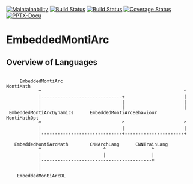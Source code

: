 <!-- (c) https://github.com/MontiCore/monticore -->
[![Maintainability](https://api.codeclimate.com/v1/badges/711b2a66abedc08fb7e4/maintainability)](https://codeclimate.com/github/EmbeddedMontiArc/EmbeddedMontiArc/maintainability)
  [![Build Status](https://travis-ci.org/EmbeddedMontiArc/EmbeddedMontiArc.svg?branch=master)](https://travis-ci.org/EmbeddedMontiArc/EmbeddedMontiArc)
  [![Build Status](https://circleci.com/gh/EmbeddedMontiArc/EmbeddedMontiArc/tree/master.svg?style=shield&circle-token=:circle-token)](https://circleci.com/gh/EmbeddedMontiArc/EmbeddedMontiArc/tree/master)
[![Coverage Status](https://coveralls.io/repos/github/EmbeddedMontiArc/EmbeddedMontiArc/badge.svg?branch=master)](https://coveralls.io/github/EmbeddedMontiArc/EmbeddedMontiArc?branch=master)
[![PPTX-Docu](https://img.shields.io/badge/PPTX--Docu-2018--05--22-brightgreen.svg)](https://github.com/EmbeddedMontiArc/Documentation/blob/master/reposlides/18.05.22.Docu.EmbeddedMontiArc.pdf)

# EmbeddedMontiArc

## Overview of Languages
```
                                                            
     EmbeddedMontiArc                                         MontiMath   
            ^                                                     ^           
            |------------------------------+                      |           
            |                              |                      |
            |                              |                      |           
 EmbeddedMontiArcDynamics      EmbeddedMontiArcBehaviour    MontiMathOpt     
            ^                              ^                      ^           
            |                              |                      |
            |------------------------------+----------------------+
            |                                               
   EmbeddedMontiArcMath        CNNArchLang      CNNTrainLang
            ^                       ^                 ^     
            |                       |                 |     
            |-----------------------------------------+     
            |                                               
            |                                               
    EmbeddedMontiArcDL                                      
```
